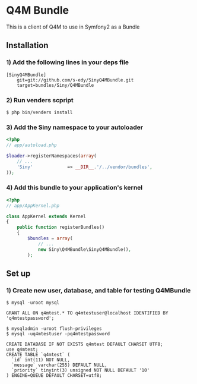 Q4M Bundle
==========

This is a client of Q4M to use in Symfony2 as a Bundle

Installation
-------------

### 1) Add the following lines in your deps file

```
[SinyQ4MBundle]
    git=git://github.com/s-edy/SinyQ4MBundle.git
    target=bundles/Siny/Q4MBundle
```

### 2) Run venders scpript

```
$ php bin/venders install
```

### 3) Add the Siny namespace to your autoloader

```php
<?php
// app/autoload.php

$loader->registerNamespaces(array(
	// ...
	'Siny'             => __DIR__.'/../vendor/bundles',
));
```

### 4) Add this bundle to your application's kernel

```php
<?php
// app/AppKernel.php

class AppKernel extends Kernel
{
    public function registerBundles()
    {
        $bundles = array(
        	// ...
            new Siny\Q4MBundle\SinyQ4MBundle(),
        );
```

Set up
------

### 1) Create new user, database, and table for testing Q4MBundle

```shell
$ mysql -uroot mysql
```

```mysql
GRANT ALL ON q4mtest.* TO q4mtestuser@localhost IDENTIFIED BY 'q4mtestpassword';
```

```shell
$ mysqladmin -uroot flush-privileges
$ mysql -uq4mtestuser -pq4mtestpassword
```

```mysql
CREATE DATABASE IF NOT EXISTS q4mtest DEFAULT CHARSET UTF8;
use q4mtest;
CREATE TABLE `q4mtest` (
  `id` int(11) NOT NULL,
  `message` varchar(255) DEFAULT NULL,
  `priority` tinyint(3) unsigned NOT NULL DEFAULT '10'
) ENGINE=QUEUE DEFAULT CHARSET=utf8;
```